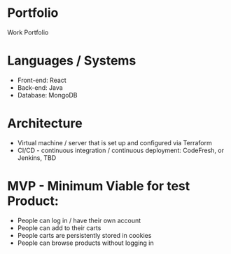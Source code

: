 # Portfolio
Work Portfolio

# Languages / Systems
- Front-end: React
- Back-end: Java
- Database: MongoDB

# Architecture
- Virtual machine / server that is set up and configured via Terraform
- CI/CD - continuous integration / continuous deployment: CodeFresh, or Jenkins, TBD

# MVP - Minimum Viable for test Product:
- People can log in / have their own account
- People can add to their carts
- People carts are persistently stored in cookies
- People can browse products without logging in
